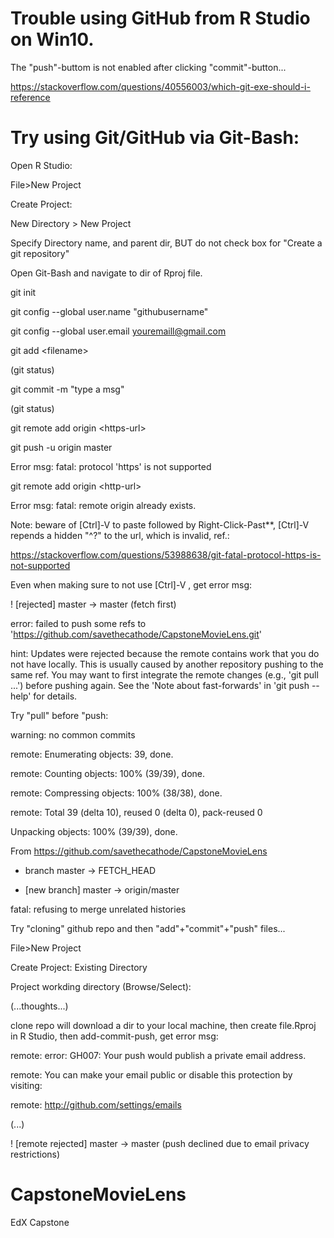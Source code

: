 # Trouble using GitHub from R Studio on Win10.
The "push"-buttom is not enabled after clicking "commit"-button... 

https://stackoverflow.com/questions/40556003/which-git-exe-should-i-reference

# Try using Git/GitHub via Git-Bash:
Open R Studio:

File>New Project

Create Project: 

New Directory > New Project

Specify Directory name, and parent dir, BUT do not check box for "Create a git repository"

Open Git-Bash and navigate to dir of Rproj file.

git init

git config --global user.name "githubusername"

git config --global user.email youremaill@gmail.com

git add \<filename\>
  
(git status)

git commit -m "type a msg"

(git status)

git remote add origin \<https-url\>
  
git push -u origin master

Error msg: fatal: protocol 'https' is not supported

git remote add origin \<http-url\>
  
Error msg: fatal: remote origin already exists.

Note: beware of [Ctrl]-V to paste followed by Right-Click-Past**, [Ctrl]-V repends a hidden "^?" to the url, which is invalid, ref.:

https://stackoverflow.com/questions/53988638/git-fatal-protocol-https-is-not-supported


Even when making sure to not use [Ctrl]-V , get error msg:

! [rejected]        master -> master (fetch first)

error: failed to push some refs to 'https://github.com/savethecathode/CapstoneMovieLens.git'

hint: Updates were rejected because the remote contains work that you do not have locally. This is usually caused by another repository pushing to the same ref. You may want to first integrate the remote changes (e.g., 'git pull ...') before pushing again.  See the 'Note about fast-forwards' in 'git push --help' for details.


Try "pull" before "push:

warning: no common commits

remote: Enumerating objects: 39, done.

remote: Counting objects: 100% (39/39), done.

remote: Compressing objects: 100% (38/38), done.

remote: Total 39 (delta 10), reused 0 (delta 0), pack-reused 0

Unpacking objects: 100% (39/39), done.

From https://github.com/savethecathode/CapstoneMovieLens

* branch            master     -> FETCH_HEAD

* [new branch]      master     -> origin/master

fatal: refusing to merge unrelated histories


Try "cloning" github repo and then "add"+"commit"+"push" files...

File>New Project

Create Project: Existing Directory

Project workding directory (Browse/Select): 

(...thoughts...)

clone repo will download a dir to your local machine, then create file.Rproj in R Studio, then add-commit-push, get error msg:

remote: error: GH007: Your push would publish a private email address.

remote: You can make your email public or disable this protection by visiting:

remote: http://github.com/settings/emails

(...)

! [remote rejected] master -> master (push declined due to email privacy restrictions)


# CapstoneMovieLens

EdX Capstone 
